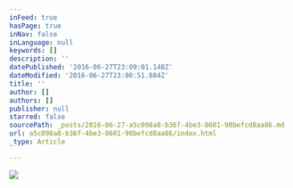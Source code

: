 ```yaml
---
inFeed: true
hasPage: true
inNav: false
inLanguage: null
keywords: []
description: ''
datePublished: '2016-06-27T23:09:01.148Z'
dateModified: '2016-06-27T23:00:51.884Z'
title: ''
author: []
authors: []
publisher: null
starred: false
sourcePath: _posts/2016-06-27-a5c098a8-b36f-4be3-8601-98befcd8aa86.md
url: a5c098a8-b36f-4be3-8601-98befcd8aa86/index.html
_type: Article

---
```

![](https://the-grid-user-content.s3-us-west-2.amazonaws.com/c46f6497-81e9-481e-ac25-6e93f404bcd7.jpg)